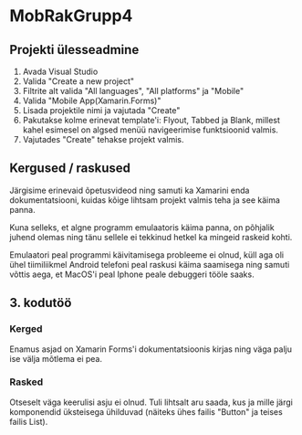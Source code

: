 # MobRakGrupp4

## Projekti ülesseadmine

1. Avada Visual Studio
2. Valida "Create a new project"
3. Filtrite alt valida "All languages", "All platforms" ja "Mobile"
4. Valida "Mobile App(Xamarin.Forms)"
5. Lisada projektile nimi ja vajutada "Create"
6. Pakutakse kolme erinevat template'i: Flyout, Tabbed ja Blank, millest kahel esimesel on algsed menüü navigeerimise funktsioonid valmis.
7. Vajutades "Create" tehakse projekt valmis.

## Kergused / raskused

Järgisime erinevaid õpetusvideod ning samuti ka Xamarini enda dokumentatsiooni, kuidas kõige lihtsam projekt valmis teha ja see käima panna.

Kuna selleks, et algne programm emulaatoris käima panna, on põhjalik juhend olemas ning tänu sellele ei tekkinud hetkel ka mingeid raskeid kohti.

Emulaatori peal programmi käivitamisega probleeme ei olnud, küll aga oli ühel tiimiliikmel Android telefoni peal raskusi käima saamisega ning samuti võttis aega, et MacOS'i peal Iphone peale debuggeri tööle saaks.

## 3. kodutöö

### Kerged

Enamus asjad on Xamarin Forms'i dokumentatsioonis kirjas ning väga palju ise välja mõtlema ei pea.

### Rasked

Otseselt väga keerulisi asju ei olnud. Tuli lihtsalt aru saada, kus ja mille järgi komponendid üksteisega ühilduvad (näiteks ühes failis "Button" ja teises failis List).
